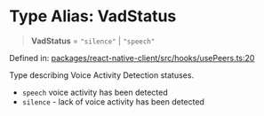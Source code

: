 # Type Alias: VadStatus

> **VadStatus** = `"silence"` \| `"speech"`

Defined in: [packages/react-native-client/src/hooks/usePeers.ts:20](https://github.com/fishjam-cloud/mobile-client-sdk/blob/76d05a6e62b137b02043a8a00ca762ff218a64b5/packages/react-native-client/src/hooks/usePeers.ts#L20)

Type describing Voice Activity Detection statuses.

- `speech` voice activity has been detected
- `silence` - lack of voice activity has been detected
